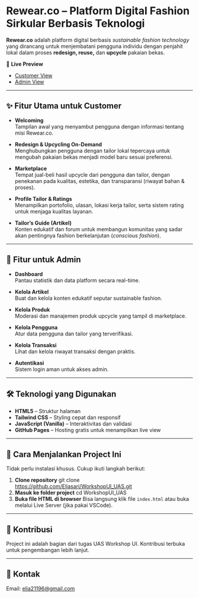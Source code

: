 # Rewear.co – Platform Digital Fashion Sirkular Berbasis Teknologi

**Rewear.co** adalah platform digital berbasis *sustainable fashion technology* yang dirancang untuk menjembatani pengguna individu dengan penjahit lokal dalam proses **redesign, reuse,** dan **upcycle** pakaian bekas.

🔗 **Live Preview**  
- [Customer View](https://eliasari.github.io/WorkshopUI_UAS/)  
- [Admin View](https://eliasari.github.io/WorkshopUI_UAS/Admin/login.html)

---

## ✨ Fitur Utama untuk Customer

- **Welcoming**  
  Tampilan awal yang menyambut pengguna dengan informasi tentang misi Rewear.co.

- **Redesign & Upcycling On-Demand**  
  Menghubungkan pengguna dengan tailor lokal tepercaya untuk mengubah pakaian bekas menjadi model baru sesuai preferensi.

- **Marketplace**  
  Tempat jual-beli hasil upcycle dari pengguna dan tailor, dengan penekanan pada kualitas, estetika, dan transparansi (riwayat bahan & proses).

- **Profile Tailor & Ratings**  
  Menampilkan portofolio, ulasan, lokasi kerja tailor, serta sistem rating untuk menjaga kualitas layanan.

- **Tailor’s Guide (Artikel)**  
  Konten edukatif dan forum untuk membangun komunitas yang sadar akan pentingnya fashion berkelanjutan (*conscious fashion*).

---

## 🔐 Fitur untuk Admin

- **Dashboard**  
  Pantau statistik dan data platform secara real-time.

- **Kelola Artikel**  
  Buat dan kelola konten edukatif seputar sustainable fashion.

- **Kelola Produk**  
  Moderasi dan manajemen produk upcycle yang tampil di marketplace.

- **Kelola Pengguna**  
  Atur data pengguna dan tailor yang terverifikasi.

- **Kelola Transaksi**  
  Lihat dan kelola riwayat transaksi dengan praktis.

- **Autentikasi**  
  Sistem login aman untuk akses admin.

---

## 🛠️ Teknologi yang Digunakan

- **HTML5** – Struktur halaman
- **Tailwind CSS** – Styling cepat dan responsif
- **JavaScript (Vanilla)** – Interaktivitas dan validasi
- **GitHub Pages** – Hosting gratis untuk menampilkan live view

---

## 🚀 Cara Menjalankan Project Ini

Tidak perlu instalasi khusus. Cukup ikuti langkah berikut:

1. **Clone repository**
   git clone https://github.com/Eliasari/WorkshopUI_UAS.git
2. **Masuk ke folder project**
   cd WorkshopUI_UAS
3. **Buka file HTML di browser**
   Bisa langsung klik file `index.html` atau buka melalui Live Server (jika pakai VSCode).

---

## 📣 Kontribusi
Project ini adalah bagian dari tugas UAS Workshop UI. Kontribusi terbuka untuk pengembangan lebih lanjut.

---

## 📣 Kontak
Email: elia21196@gmail.com

